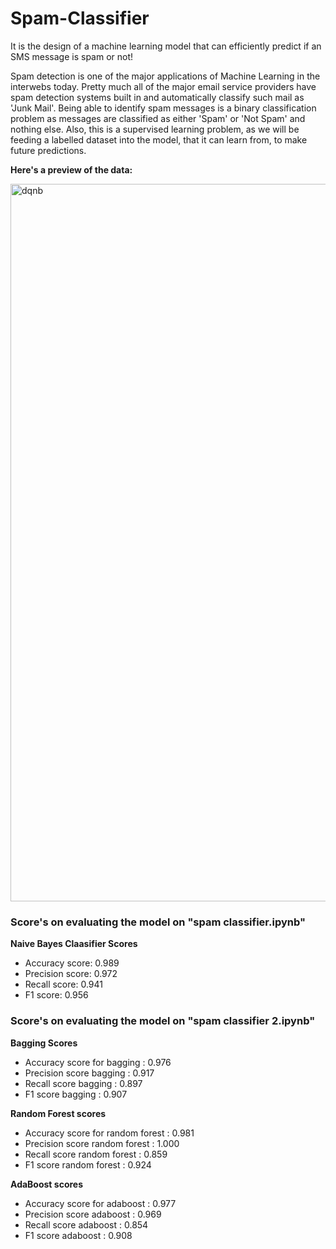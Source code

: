 # Spam-Classifier

It is the design of a machine learning model that can efficiently predict if an SMS message is spam or not!

Spam detection is one of the major applications of Machine Learning in the interwebs today. Pretty much all of the major email service providers have spam detection systems built in and automatically classify such mail as 'Junk Mail'.
Being able to identify spam messages is a binary classification problem as messages are classified as either 'Spam' or 'Not Spam' and nothing else. 
Also, this is a supervised learning problem, as we will be feeding a labelled dataset into the model, that it can learn from, to make future predictions.

**Here's a preview of the data:**

<img width="1148" alt="dqnb" src="https://user-images.githubusercontent.com/20025875/61074798-2bb54500-a436-11e9-8083-16ad4fd07606.png">

### Score's on evaluating the model on "spam classifier.ipynb"

**Naive Bayes Claasifier Scores**

* Accuracy score:  0.989
* Precision score:  0.972
* Recall score:  0.941
* F1 score:  0.956

### Score's on evaluating the model on "spam classifier 2.ipynb"

**Bagging Scores**

* Accuracy score for bagging : 0.976
* Precision score bagging : 0.917
* Recall score bagging : 0.897
* F1 score bagging : 0.907

**Random Forest scores**

* Accuracy score for random forest : 0.981
* Precision score random forest : 1.000
* Recall score random forest : 0.859
* F1 score random forest : 0.924
 
**AdaBoost scores**

* Accuracy score for adaboost : 0.977
* Precision score adaboost : 0.969
* Recall score adaboost : 0.854
* F1 score adaboost : 0.908
